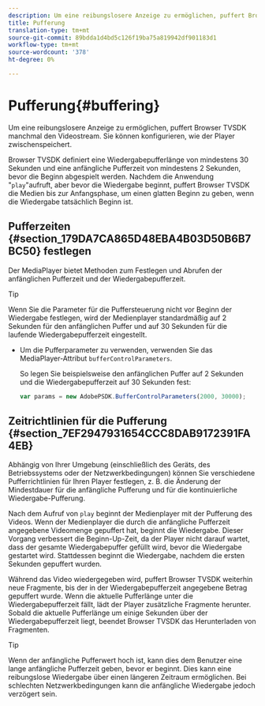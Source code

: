```yaml
---
description: Um eine reibungslosere Anzeige zu ermöglichen, puffert Browser TVSDK manchmal den Videostream. Sie können konfigurieren, wie der Player zwischenspeichert.
title: Pufferung
translation-type: tm+mt
source-git-commit: 89bdda1d4bd5c126f19ba75a819942df901183d1
workflow-type: tm+mt
source-wordcount: '378'
ht-degree: 0%

---
```



# Pufferung{#buffering}

Um eine reibungslosere Anzeige zu ermöglichen, puffert Browser TVSDK manchmal den Videostream. Sie können konfigurieren, wie der Player zwischenspeichert.

Browser TVSDK definiert eine Wiedergabepufferlänge von mindestens 30 Sekunden und eine anfängliche Pufferzeit von mindestens 2 Sekunden, bevor die Beginn abgespielt werden. Nachdem die Anwendung &quot;`play`&quot;aufruft, aber bevor die Wiedergabe beginnt, puffert Browser TVSDK die Medien bis zur Anfangsphase, um einen glatten Beginn zu geben, wenn die Wiedergabe tatsächlich Beginn ist.

## Pufferzeiten {#section_179DA7CA865D48EBA4B03D50B6B7BC50} festlegen

Der MediaPlayer bietet Methoden zum Festlegen und Abrufen der anfänglichen Pufferzeit und der Wiedergabepufferzeit.

>[!TIP]
>
>Wenn Sie die Parameter für die Puffersteuerung nicht vor Beginn der Wiedergabe festlegen, wird der Medienplayer standardmäßig auf 2 Sekunden für den anfänglichen Puffer und auf 30 Sekunden für die laufende Wiedergabepufferzeit eingestellt.

* Um die Pufferparameter zu verwenden, verwenden Sie das MediaPlayer-Attribut `bufferControlParameters`.

   So legen Sie beispielsweise den anfänglichen Puffer auf 2 Sekunden und die Wiedergabepufferzeit auf 30 Sekunden fest:

   ```js
   var params = new AdobePSDK.BufferControlParameters(2000, 30000);
   ```

## Zeitrichtlinien für die Pufferung {#section_7EF2947931654CCC8DAB9172391FA4EB}

Abhängig von Ihrer Umgebung (einschließlich des Geräts, des Betriebssystems oder der Netzwerkbedingungen) können Sie verschiedene Pufferrichtlinien für Ihren Player festlegen, z. B. die Änderung der Mindestdauer für die anfängliche Pufferung und für die kontinuierliche Wiedergabe-Pufferung.

Nach dem Aufruf von `play` beginnt der Medienplayer mit der Pufferung des Videos. Wenn der Medienplayer die durch die anfängliche Pufferzeit angegebene Videomenge gepuffert hat, beginnt die Wiedergabe. Dieser Vorgang verbessert die Beginn-Up-Zeit, da der Player nicht darauf wartet, dass der gesamte Wiedergabepuffer gefüllt wird, bevor die Wiedergabe gestartet wird. Stattdessen beginnt die Wiedergabe, nachdem die ersten Sekunden gepuffert wurden.

Während das Video wiedergegeben wird, puffert Browser TVSDK weiterhin neue Fragmente, bis der in der Wiedergabepufferzeit angegebene Betrag gepuffert wurde. Wenn die aktuelle Pufferlänge unter die Wiedergabepufferzeit fällt, lädt der Player zusätzliche Fragmente herunter. Sobald die aktuelle Pufferlänge um einige Sekunden über der Wiedergabepufferzeit liegt, beendet Browser TVSDK das Herunterladen von Fragmenten.

>[!TIP]
>
>Wenn der anfängliche Pufferwert hoch ist, kann dies dem Benutzer eine lange anfängliche Pufferzeit geben, bevor er beginnt. Dies kann eine reibungslose Wiedergabe über einen längeren Zeitraum ermöglichen. Bei schlechten Netzwerkbedingungen kann die anfängliche Wiedergabe jedoch verzögert sein.

